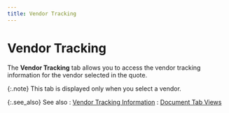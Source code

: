 ```yaml
---
title: Vendor Tracking
---
```


# Vendor Tracking


The **Vendor Tracking** tab allows  you to access the vendor tracking information for the vendor selected  in the quote.


{:.note}
This tab is displayed only when you select  a vendor.


{:.see_also}
See also
: [Vendor  Tracking Information]({{site.pp_baseurl}}/purc-proc/doc-profile/contents/tabs/vend-track-info/vendor_tracking_information_doc_tab_views_purch_doc_content.html)
: [Document  Tab Views]({{site.pp_baseurl}}/misc/document_tab_views_pq_step_by_step.html)
